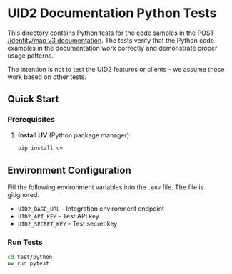 # UID2 Documentation Python Tests

This directory contains Python tests for the code samples in the [POST /identity/map v3 documentation](../../docs/endpoints/post-identity-map.md). The tests verify that the Python code examples in the documentation work correctly and demonstrate proper usage patterns.

The intention is not to test the UID2 features or clients - we assume those work based on other tests. 

## Quick Start

### Prerequisites

1. **Install UV** (Python package manager):
   ```bash
   pip install uv
   ```

## Environment Configuration
Fill the following environment variables into the `.env` file. The file is gitignored.
- `UID2_BASE_URL` - Integration environment endpoint
- `UID2_API_KEY` - Test API key
- `UID2_SECRET_KEY` - Test secret key

### Run Tests
```bash
cd test/python
uv run pytest
```
